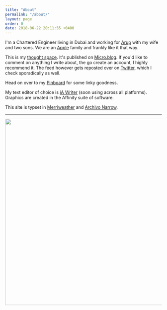 ```yaml
---
title: "About"
permalink: "/about/"
layout: page
order: 0
date: 2018-06-22 20:11:55 +0400
---
```

I'm a Chartered Engineer living in Dubai and working for [Arup](http://www.arup.com) with my wife and two sons. We are an [Apple](https://www.kaa.bz/2018/02/07/apple.html) family and frankly like it that way.

This is my [thought space](https://om.co/2018/02/08/blogs-as-though-spaces/).  It's published on [Micro.blog](http://micro.blog). If you'd like to comment on anything I write about, the go create an account, I highly recommend it. The feed however gets reposted over on [Twitter](http://twitter.com/kaa_pow), which I check sporadically as well.

Head on over to my [Pinboard](https://pinboard.in/u:kaa) for some linky goodness.

My text editor of choice is [iA Writer](http://ia.net/writer) (soon using across all platforms). Graphics are created in the Affinity suite of software. 

This site is typset in [Merriweather](https://fonts.google.com/specimen/Merriweather) and [Archivo Narrow](https://fonts.google.com/specimen/Archivo+Narrow).

---

<img src="http://www.kaa.bz/uploads/2018/824f40fc8b.jpg" width="600" height="600" />


